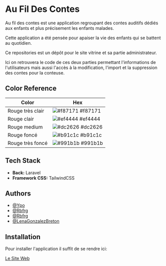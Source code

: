 
# Au Fil Des Contes

Au fil des contes est une application regroupant des contes auditifs dédiés aux enfants et plus précisement les enfants malades.

Cette application a été pensée pour apaiser la vie des enfants qui se battent au quotidien.

Ce repositories est un dépôt pour le site vitrine et sa partie administrateur. 

Ici on retrouvera le code de ces deux parties permettant l'informations de l'utilisateurs mais aussi l'accès à la modification, l'import et la suppression des contes pour la conteuse.

## Color Reference

| Color             | Hex                                                                |
| ----------------- | ------------------------------------------------------------------ |
| Rouge très clair | ![#f87171 ](https://via.placeholder.com/10/f87171?text=+) #f87171  |
| Rouge clair | ![#ef4444](https://via.placeholder.com/10/ef4444?text=+) #ef4444 |
| Rouge medium | ![#dc2626](https://via.placeholder.com/10/dc2626?text=+) #dc2626 |
| Rouge foncé | ![#b91c1c](https://via.placeholder.com/10/b91c1c?text=+) #b91c1c |
| Rouge très foncé | ![#991b1b](https://via.placeholder.com/10/991b1b?text=+) #991b1b |


## Tech Stack

- **Back:** Laravel
- **Framework CSS:** TailwindCSS


## Authors
- [@Ypo](https://github.com/Ypo)
- [@Rbfrg](https://github.com/rbfrg)
- [@Rbfrg](https://github.com/rbfrg)
- [@LenaGonzalezBreton](https://github.com/LenaGonzalezBreton)


## Installation
Pour installer l'application il suffit de se rendre ici:

[Le Site Web](https://au-fil-des-contes.fr/index)
